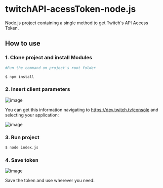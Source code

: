 # twitchAPI-acessToken-node.js

Node.js project containing a single method to get Twitch's API Access Token.

## How to use

### 1. Clone project and install Modules

```bash
#Run the command on project's root folder

$ npm install
```

### 2. Insert client parameters

![image](https://github.com/bianchi-ed/twitchAPI-token-generator/assets/134458207/0009542f-5bfa-40d8-9e58-8defb2f06e0e)

You can get this information navigating to https://dev.twitch.tv/console and selecting your application:

![image](https://github.com/bianchi-ed/twitchAPI-accessToken-sample/assets/134458207/692786a0-4376-42f9-a380-b1a0d5b7af9a)



### 3. Run project

```bash
$ node index.js
```


### 4. Save token

![image](https://github.com/bianchi-ed/twitchAPI-token-generator/assets/134458207/950e8b94-dd4b-4161-958b-af6b9c189519)

Save the token and use wherever you need.
